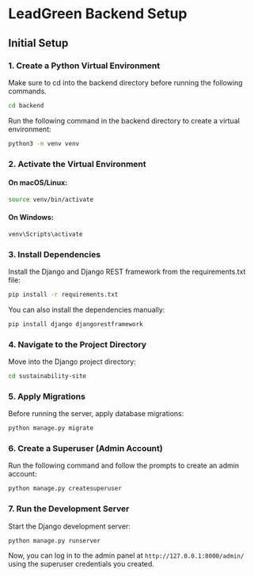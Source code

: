 # LeadGreen Backend Setup

## Initial Setup

### 1. Create a Python Virtual Environment

Make sure to cd into the backend directory before running the following commands.
```bash
cd backend
```

Run the following command in the backend directory to create a virtual environment:
```bash
python3 -m venv venv
```

### 2. Activate the Virtual Environment

#### On macOS/Linux:
```bash
source venv/bin/activate
```

#### On Windows:
```bash
venv\Scripts\activate
```

### 3. Install Dependencies

Install the Django and Django REST framework from the requirements.txt file:
```bash
pip install -r requirements.txt
```
You can also install the dependencies manually:
```bash
pip install django djangorestframework
```

### 4. Navigate to the Project Directory

Move into the Django project directory:
```bash
cd sustainability-site
```

### 5. Apply Migrations

Before running the server, apply database migrations:
```bash
python manage.py migrate
```

### 6. Create a Superuser (Admin Account)

Run the following command and follow the prompts to create an admin account:
```bash
python manage.py createsuperuser
```

### 7. Run the Development Server

Start the Django development server:
```bash
python manage.py runserver
```

Now, you can log in to the admin panel at `http://127.0.0.1:8000/admin/` using the superuser credentials you created.